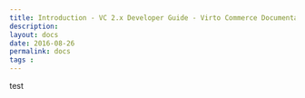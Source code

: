 ```yaml
---
title: Introduction - VC 2.x Developer Guide - Virto Commerce Documentation
description:
layout: docs
date: 2016-08-26
permalink: docs
tags : 
---
```


test
